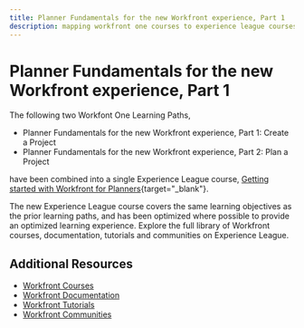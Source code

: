```yaml
---
title: Planner Fundamentals for the new Workfront experience, Part 1
description: mapping workfront one courses to experience league courses
---
```

# Planner Fundamentals for the new Workfront experience, Part 1

The following two Workfont One Learning Paths,

* Planner Fundamentals for the new Workfront experience, Part 1: Create a Project
* Planner Fundamentals for the new Workfront experience, Part 2: Plan a Project

have been combined into a single Experience League course, [Getting started with Workfront for Planners](https://experienceleague.adobe.com/?recommended=Workfront-U-1-2022.1.planners){target="_blank"}.

The new Experience League course covers the same learning objectives as the prior learning paths, and has been optimized where possible to provide an optimized learning experience.  Explore the full library of Workfront courses, documentation, tutorials and communities on Experience League.

## Additional Resources

* [Workfront Courses](https://experienceleague.adobe.com/?lang=en&Solution=Workfront#courses)
* [Workfront Documentation](https://experienceleague.adobe.com/docs/workfront.html)
* [Workfront Tutorials](https://experienceleague.adobe.com/docs/workfront-learn/tutorials-workfront/home.html)
* [Workfront Communities](https://experienceleaguecommunities.adobe.com/t5/workfront/ct-p/workfront)